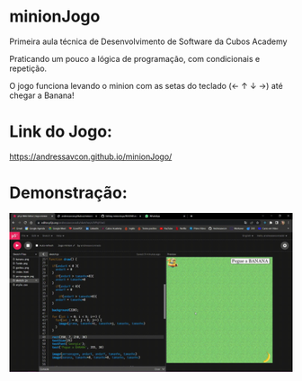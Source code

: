 # minionJogo

Primeira aula técnica de Desenvolvimento de Software da Cubos Academy

Praticando um pouco a lógica de programação, com condicionais e repetição. 

O jogo funciona levando o minion com as setas do teclado (← ↑ ↓ →) até chegar a Banana!

# Link do Jogo:
https://andressavcon.github.io/minionJogo/

# Demonstração:
<img src="jogoMinion.gif">
